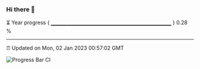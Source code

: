 ### Hi there 👋

⏳ Year progress { ▁▁▁▁▁▁▁▁▁▁▁▁▁▁▁▁▁▁▁▁▁▁▁▁▁▁▁▁▁▁ } 0.28 %

---

⏰ Updated on Mon, 02 Jan 2023 00:57:02 GMT

![Progress Bar CI](https://github.com/liununu/liununu/workflows/Progress%20Bar%20CI/badge.svg)

